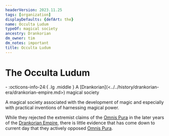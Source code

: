```yaml
---
headerVersion: 2023.11.25
tags: [organization]
displayDefaults: {defArt: the}
name: Occulta Ludum
typeOf: magical society
ancestry: Drankorian
dm_owner: tim
dm_notes: important
title: Occulta Ludum
---
```

# The Occulta Ludum
<div class="grid cards ext-narrow-margin ext-one-column" markdown>
-
   :octicons-info-24:{ .lg .middle } A [Drankorian](<../../history/drankorian-era/drankorian-empire.md>) magical society  
</div>


A magical society associated with the development of magic and especially with practical inventions of harnessing magical power. 

While they rejected the extremist claims of the [Omnis Pura](<./omnis-pura.md>) in the later years of the [Drankorian Empire](<../../history/drankorian-era/drankorian-empire.md>), there is little evidence that has come down to current day that they actively opposed [Omnis Pura](<./omnis-pura.md>).


